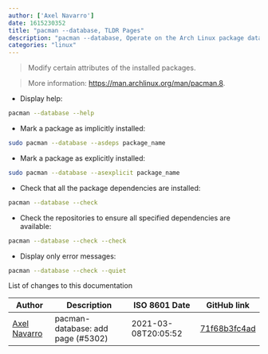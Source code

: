 ```yaml
---
author: ['Axel Navarro']
date: 1615230352
title: "pacman --database, TLDR Pages"
description: "pacman --database, Operate on the Arch Linux package database."
categories: "linux"
---
```

> Modify certain attributes of the installed packages.

> More information: <https://man.archlinux.org/man/pacman.8>.

- Display help:

```bash
pacman --database --help
```

- Mark a package as implicitly installed:

```bash
sudo pacman --database --asdeps package_name
```

- Mark a package as explicitly installed:

```bash
sudo pacman --database --asexplicit package_name
```

- Check that all the package dependencies are installed:

```bash
pacman --database --check
```

- Check the repositories to ensure all specified dependencies are available:

```bash
pacman --database --check --check
```

- Display only error messages:

```bash
pacman --database --check --quiet
```
List of changes to this documentation


Author | Description | ISO 8601 Date | GitHub link
------|-----|-----|-----
[Axel Navarro](mailto:navarroaxel@gmail.com) | pacman-database: add page (#5302) | 2021-03-08T20:05:52 | [71f68b3fc4ad](https://github.com/tldr-pages/tldr/commit/71f68b3fc4ad4d79da540bf572d8135981215495)

